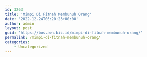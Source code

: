 ```yaml
---
id: 3263
title: 'Mimpi Di Fitnah Membunuh Orang'
date: '2022-12-24T03:20:23+00:00'
author: admin
layout: post
guid: 'https://bos.awn.biz.id/mimpi-di-fitnah-membunuh-orang/'
permalink: /mimpi-di-fitnah-membunuh-orang/
categories:
    - Uncategorized
---
```


